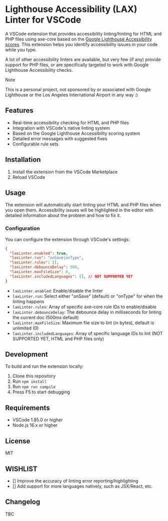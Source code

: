 # Lighthouse Accessibility (LAX) Linter for VSCode


A VSCode extension that provides accessibility linting/hinting for HTML and PHP files using axe-core based on the [Google Lighthouse Accessibility scores](https://developer.chrome.com/docs/lighthouse/accessibility/scoring). This extension helps you identify accessibility issues in your code while you type.

A lot of other accessibility linters are available, but very few (if any) provide support for PHP files, or are specifically targeted to work with Google Lighthouse Accessibility checks.

> [!NOTE]
> This is a personal project, not sponsored by or associated with Google Lighthouse or the Los Angeles International Airport in any way :)

## Features

- Real-time accessibility checking for HTML and PHP files
- Integration with VSCode's native linting system
- Based on the Google Lighthouse Accessibility scoring system
- Detailed error messages with suggested fixes
- Configurable rule sets

## Installation

1. Install the extension from the VSCode Marketplace
2. Reload VSCode

## Usage

The extension will automatically start linting your HTML and PHP files when you open them. Accessibility issues will be highlighted in the editor with detailed information about the problem and how to fix it.

### Configuration

You can configure the extension through VSCode's settings:

```json
{
  "laxLinter.enabled": true,
  "laxLinter.run": "onSave|onType",
  "laxLinter.rules": [],
  "laxLinter.debounceDelay": 500,
  "laxLinter.maxFileSize": 0,
  "laxLinter.includedLanguages": [], // NOT SUPPORTED YET
}
```

- `laxLinter.enabled`: Enable/disable the linter
- `laxLinter.run`: Select either "onSave" (default) or "onType" for when the linting happens
- `laxLinter.rules`: Array of specific axe-core rule IDs to enable/disable
- `laxLinter.debounceDelay`: The debounce delay in milliseconds for linting the current doc (500ms default)
- `laxLinter.maxFileSize`: Maximum file size to lint (in bytes), default is unlimited (0)
- `laxLinter.includedLanguages`: Array of specific language IDs to lint (NOT SUPPORTED YET, HTML and PHP files only)

## Development

To build and run the extension locally:

1. Clone this repository
2. Run `npm install`
3. Run `npm run compile`
4. Press F5 to start debugging

## Requirements

- VSCode 1.85.0 or higher
- Node.js 16.x or higher

## License

MIT

## WISHLIST
- [] Improve the accuracy of linting error reporting/highlighting
- [] Add support for more languages natively, such as JSX/React, etc.

## Changelog

TBC
